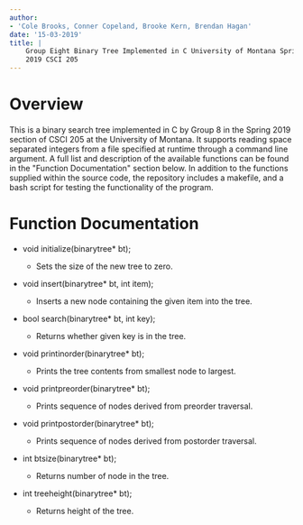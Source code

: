 ```yaml
---
author:
- 'Cole Brooks, Conner Copeland, Brooke Kern, Brendan Hagan'
date: '15-03-2019'
title: |
    Group Eight Binary Tree Implemented in C University of Montana Spring
    2019 CSCI 205
---
```


Overview
========

#### 

This is a binary search tree implemented in C by Group 8 in the Spring
2019 section of CSCI 205 at the University of Montana. It supports
reading space separated integers from a file specified at runtime
through a command line argument. A full list and description of the
available functions can be found in the \"Function Documentation\"
section below. In addition to the functions supplied within the source
code, the repository includes a makefile, and a bash script for testing
the functionality of the program.

Function Documentation
======================

-   void initialize(binarytree\* bt);

    -   Sets the size of the new tree to zero.

-   void insert(binarytree\* bt, int item);

    -   Inserts a new node containing the given item into the tree.

-   bool search(binarytree\* bt, int key);

    -   Returns whether given key is in the tree.

-   void printinorder(binarytree\* bt);

    -   Prints the tree contents from smallest node to largest.

-   void printpreorder(binarytree\* bt);

    -   Prints sequence of nodes derived from preorder traversal.

-   void printpostorder(binarytree\* bt);

    -   Prints sequence of nodes derived from postorder traversal.

-   int btsize(binarytree\* bt);

    -   Returns number of node in the tree.

-   int treeheight(binarytree\* bt);

    -   Returns height of the tree.
